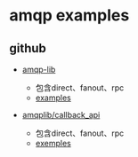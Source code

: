 # amqp examples

## github

- [amqp-lib](https://github.com/squaremo/amqp.node)
    - 包含direct、fanout、rpc
    - [examples](https://github.com/squaremo/amqp.node/tree/master/examples/tutorials)

- [amqplib/callback_api](https://github.com/coolliyong/node_rabbitMQ_mqtutorial)
    - 包含direct、fanout、rpc
    - [exemples](https://github.com/coolliyong/node_rabbitMQ_mqtutorial/tree/master/src)